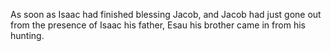 As soon as Isaac had finished blessing Jacob, and Jacob had just gone out from the presence of Isaac his father, Esau his brother came in from his hunting. 